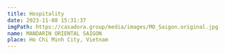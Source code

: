 ```yaml
---
title: Hospitality
date: 2023-11-08 15:31:37
imgPath: https://casadora.group/media/images/MO_Saigon.original.jpg
name: MANDARIN ORIENTAL SAIGON
place: Ho Chi Minh City, Vietnam
---
```

